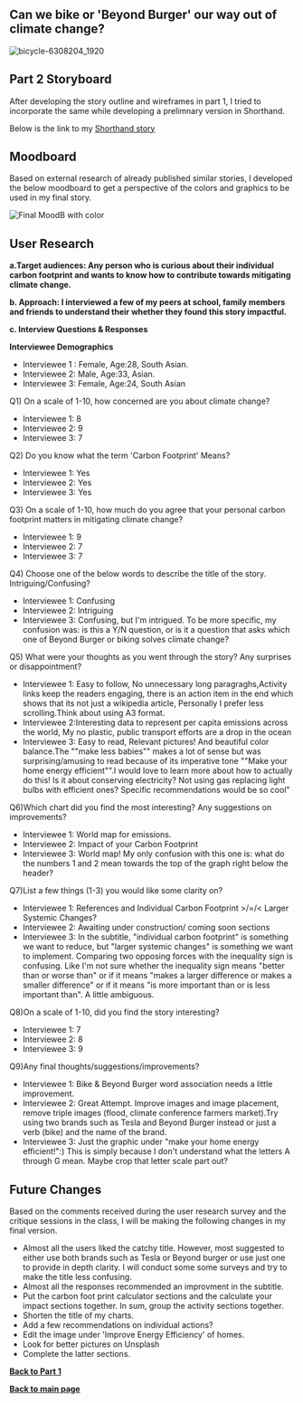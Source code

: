 ## Can we bike or 'Beyond Burger' our way out of climate change?
![bicycle-6308204_1920](https://user-images.githubusercontent.com/81335957/143032458-edc68169-c275-4009-af54-31bb02efe51e.jpg)

## Part 2 Storyboard
After developing the story outline and wireframes in part 1, I tried to incorporate the same while developing a prelimnary version in Shorthand.

Below is the link to my [Shorthand story](https://preview.shorthand.com/o74YvxzfOPJjhCiZ?_gl=1*1nasiiq*_gcl_aw*R0NMLjE2Mzc2ODg0ODcuQ2p3S0NBaUF2X0tNQmhBekVpd0FzLXJYMUFlSXNzM1gweHV1VzZSVS10dlBHNVJPRkY0MlBXYmZ3ejI4TUJuY1lTN2M5TDFlbDN2ektSb0M1dFlRQXZEX0J3RQ..)

## Moodboard
Based on external research of already published similar stories, I developed the below moodboard to get a perspective of the colors and graphics to be used in my final story.

![Final MoodB with color](https://user-images.githubusercontent.com/81335957/143033383-0dde4c26-6406-48a6-bbcb-c29f11a7906b.png)

## User Research

 **a.Target audiences: Any person who is curious about their individual carbon footprint and wants to know how to contribute towards mitigating climate change.**

 **b. Approach: I interviewed a few of my peers at school, family members and friends to understand their whether they found this story impactful.**

 **c. Interview Questions & Responses**
 
  **Interviewee Demographics**
- Interviewee 1 : Female, Age:28, South Asian.
- Interviewee 2: Male, Age:33, Asian.
- Interviewee 3: Female, Age:24, South Asian

Q1) On a scale of 1-10, how concerned are you about climate change?
   - Interviewee 1: 8
   - Interviewee 2: 9
   - Interviewee 3: 7
   
Q2) Do you know what the term 'Carbon Footprint' Means?
   - Interviewee 1: Yes
   - Interviewee 2: Yes
   - Interviewee 3: Yes
   
Q3) On a scale of 1-10, how much do you agree that your personal carbon footprint     matters in mitigating climate change?
   - Interviewee 1: 9
   - Interviewee 2: 7
   - Interviewee 3: 7
    
 Q4) Choose one of the below words to describe the title of the story. Intriguing/Confusing?
   - Interviewee 1: Confusing
   - Interviewee 2: Intriguing
   - Interviewee 3: Confusing, but I'm intrigued. To be more specific, my confusion was: is this a Y/N question, or is it a question that asks which one of Beyond Burger or        biking solves climate change?
     
  Q5) What were your thoughts as you went through the story? Any surprises or disappointment?
  - Interviewee 1: Easy to follow, No unnecessary long paragraghs,Activity links keep the readers engaging, there is an action item in the end which shows that its not just a     wikipedia article, Personally I prefer less scrolling.Think about using A3 format.
  - Interviewee 2:Interesting data to represent per capita emissions across the world, My no plastic, public transport efforts are a drop in the ocean
  - Interviewee 3: Easy to read, Relevant pictures! And beautiful color balance.The ""make less babies"" makes a lot of sense but was surprising/amusing to read because of       its imperative tone ""Make your home energy efficient"".I would love to learn more about how to actually do this! Is it about conserving electricity? Not using gas           replacing light bulbs with efficient ones? Specific recommendations would be so cool"
  
  Q6)Which chart did you find the most interesting? Any suggestions on improvements?
   - Interviewee 1: World map for emissions.
   - Interviewee 2: Impact of your Carbon Footprint
   -  Interviewee 3: World map! My only confusion with this one is: what do the numbers 1 and 2 mean towards the top of the graph right below the header?
     
   Q7)List a few things (1-3) you would like some clarity on?
   - Interviewee 1: References and Individual Carbon Footprint >/=/< Larger Systemic Changes?
   - Interviewee 2: Awaiting under construction/ coming soon sections
   - Interviewee 3: In the subtitle, "individual carbon footprint" is something we want to reduce, but "larger systemic changes" is something we want to implement.                Comparing two opposing forces with the inequality sign is confusing. Like I'm not sure whether the inequality sign means "better than or worse than" or if it means           "makes a larger difference or makes a smaller difference" or if it means "is more important than or is less important than". A little ambiguous.
      
   Q8)On a scale of 1-10, did you find the story interesting?
   - Interviewee 1: 7
   - Interviewee 2: 8
   - Interviewee 3: 9
       
   Q9)Any final thoughts/suggestions/improvements?
   - Interviewee 1: Bike & Beyond Burger word association needs a little improvement.
   - Interviewee 2: Great Attempt. Improve images and image placement, remove triple images (flood, climate conference farmers market).Try using two brands such as Tesla           and Beyond Burger instead or just a verb (bike) and the name of the brand.
   - Interviewee 3: Just the graphic under "make your home energy efficient!":) This is simply because I don't understand what the letters A through G                             mean. Maybe crop that letter scale part out?
       
## Future Changes

Based on the comments received during the user research survey and the critique sessions in the class, I will be making the following changes in my final version.

- Almost all the users liked the catchy title. However, most suggested to either use both brands such as Tesla or Beyond burger or use just one to provide in depth clarity. I will conduct some some surveys and try to make the title less confusing.
- Almost all the responses recommended an improvment in the subtitle.
- Put the carbon foot print calculator sections and the calculate your impact sections together. In sum, group the activity sections together.
- Shorten the title of my charts.
- Add a few recommendations on individual actions?
- Edit the image under 'Improve Energy Efficiency' of homes.
- Look for better pictures on Unsplash
- Complete the latter sections.

[**Back to Part 1**](/Final_Project_Part1)

[**Back to main page**](/Apeksha_dataviz.md)


